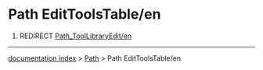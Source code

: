 # Path EditToolsTable/en
1.  REDIRECT [Path\_ToolLibraryEdit/en](Path_ToolLibraryEdit/en.md)

---
[documentation index](../README.md) > [Path](Path_Workbench.md) > Path EditToolsTable/en

